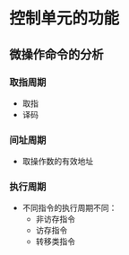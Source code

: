 # 控制单元的功能
## 微操作命令的分析
### 取指周期
- 取指
- 译码
### 间址周期
- 取操作数的有效地址
### 执行周期
- 不同指令的执行周期不同：
	- 非访存指令
	- 访存指令
	- 转移类指令